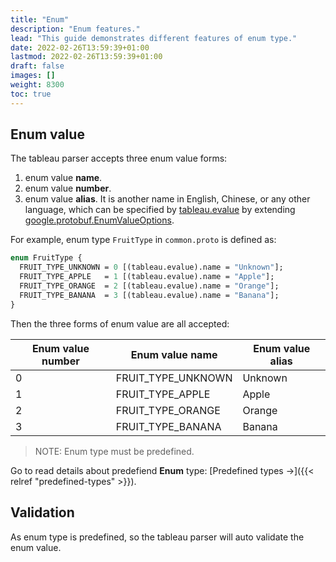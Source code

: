 ```yaml
---
title: "Enum"
description: "Enum features."
lead: "This guide demonstrates different features of enum type."
date: 2022-02-26T13:59:39+01:00
lastmod: 2022-02-26T13:59:39+01:00
draft: false
images: []
weight: 8300
toc: true
---
```


## Enum value

The tableau parser accepts three enum value forms:

  1. enum value **name**.
  2. enum value **number**.
  3. enum value **alias**. It is another name in English, Chinese, or any other language, which can be specified by [tableau.evalue](https://github.com/tableauio/tableau/blob/master/proto/tableau/protobuf/tableau.proto#L26) by extending [google.protobuf.EnumValueOptions](https://github.com/protocolbuffers/protobuf/blob/main/src/google/protobuf/descriptor.proto#L669).

For example, enum type `FruitType` in `common.proto` is defined as:

```protobuf
enum FruitType {
  FRUIT_TYPE_UNKNOWN = 0 [(tableau.evalue).name = "Unknown"];
  FRUIT_TYPE_APPLE   = 1 [(tableau.evalue).name = "Apple"];
  FRUIT_TYPE_ORANGE  = 2 [(tableau.evalue).name = "Orange"];
  FRUIT_TYPE_BANANA  = 3 [(tableau.evalue).name = "Banana"];
}
```

Then the three forms of enum value are all accepted:

| Enum value number | Enum value name    | Enum value alias |
| ----------------- | ------------------ | ---------------- |
| 0                 | FRUIT_TYPE_UNKNOWN | Unknown          |
| 1                 | FRUIT_TYPE_APPLE   | Apple            |
| 2                 | FRUIT_TYPE_ORANGE  | Orange           |
| 3                 | FRUIT_TYPE_BANANA  | Banana           |

> NOTE: Enum type must be predefined.

Go to read details about predefiend **Enum** type: [Predefined types →]({{< relref "predefined-types" >}}).

## Validation

As enum type is predefined, so the tableau parser will auto validate the enum value.
